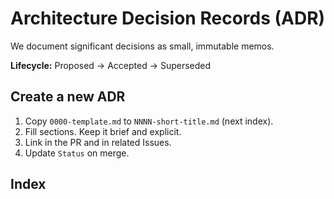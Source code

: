 # Architecture Decision Records (ADR)

We document significant decisions as small, immutable memos.

**Lifecycle:** Proposed → Accepted → Superseded

## Create a new ADR
1. Copy `0000-template.md` to `NNNN-short-title.md` (next index).
2. Fill sections. Keep it brief and explicit.
3. Link in the PR and in related Issues.
4. Update `Status` on merge.

## Index
<!-- Add newest on top -->
